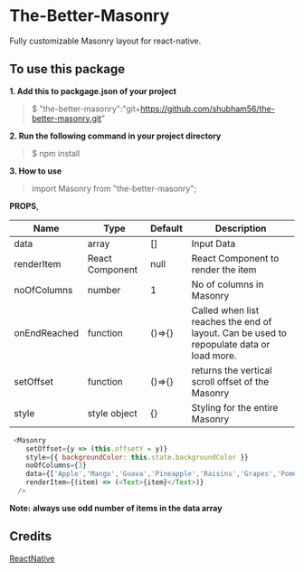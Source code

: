 # The-Better-Masonry

Fully customizable Masonry layout for react-native.

## To use this package

**1. Add this to packgage.json of your project**

> $ "the-better-masonry":"git+https://github.com/shubham56/the-better-masonry.git"

**2. Run the following command in your project directory**

> $ npm install

**3. How to use**

> import Masonry from "the-better-masonry";

**PROPS**,

| Name               | Type            | Default | Description                                                                             |
| ------------------ | --------------- | ------- | --------------------------------------------------------------------------------------- |
| data               | array           |   []    | Input Data                                                                              |
| renderItem         | React Component | null    | React Component to render the item                                                      |
| noOfColumns        | number          |    1    | No of columns in Masonry                                                                |
| onEndReached       | function        | ()=>{}  | Called when list reaches the end of layout. Can be used to repopulate data or load more.|
| setOffset          | function        | ()=>{}  | returns the vertical scroll offset of the Masonry                                       |
| style              | style object    |   {}    | Styling for the entire Masonry                                                          |



```javascript
 <Masonry
    setOffset={y => (this.offsetY = y)}
    style={{ backgroundColor: this.state.backgroundColor }}
    noOfColumns={3}
    data={['Apple','Mango','Guava','Pineapple','Raisins','Grapes','Pomegranate']}
    renderItem={(item) => (<Text>{item}</Text>)}
  />
```
**Note:**
**always use odd number of items in the data array**

## Credits

[ReactNative](https://facebook.github.io/react-native/)
